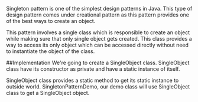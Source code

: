 Singleton pattern is one of the simplest design patterns in Java. This type of design pattern comes under creational pattern as this pattern provides one of the best ways to create an object.

This pattern involves a single class which is responsible to create an object while making sure that only single object gets created. This class provides a way to access its only object which can be accessed directly without need to instantiate the object of the class.

##Implementation
We're going to create a SingleObject class. SingleObject class have its constructor as private and have a static instance of itself.

SingleObject class provides a static method to get its static instance to outside world. SingletonPatternDemo, our demo class will use SingleObject class to get a SingleObject object.